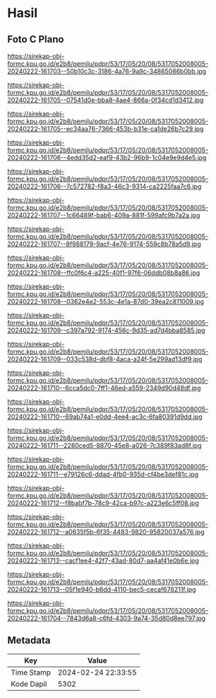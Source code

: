 # Hasil

## Foto C Plano

https://sirekap-obj-formc.kpu.go.id/e2b8/pemilu/pdpr/53/17/05/20/08/5317052008005-20240222-161703--50b10c3c-3186-4a76-9a9c-34865086b0bb.jpg

https://sirekap-obj-formc.kpu.go.id/e2b8/pemilu/pdpr/53/17/05/20/08/5317052008005-20240222-161705--07541d0e-bba8-4ae4-866a-0f34cd1d3412.jpg

https://sirekap-obj-formc.kpu.go.id/e2b8/pemilu/pdpr/53/17/05/20/08/5317052008005-20240222-161705--ec34aa76-7366-453b-b31e-ca1de26b7c29.jpg

https://sirekap-obj-formc.kpu.go.id/e2b8/pemilu/pdpr/53/17/05/20/08/5317052008005-20240222-161706--4edd35d2-eaf9-43b2-96b9-1c04e9e9d4e5.jpg

https://sirekap-obj-formc.kpu.go.id/e2b8/pemilu/pdpr/53/17/05/20/08/5317052008005-20240222-161706--7c572782-f8a3-46c3-9314-ca2225faa7c6.jpg

https://sirekap-obj-formc.kpu.go.id/e2b8/pemilu/pdpr/53/17/05/20/08/5317052008005-20240222-161707--1c66489f-bab6-409a-881f-599afc9b7a2a.jpg

https://sirekap-obj-formc.kpu.go.id/e2b8/pemilu/pdpr/53/17/05/20/08/5317052008005-20240222-161707--8f988179-9acf-4e76-9174-559c8b78a5d9.jpg

https://sirekap-obj-formc.kpu.go.id/e2b8/pemilu/pdpr/53/17/05/20/08/5317052008005-20240222-161708--ffc0f6c4-a225-40f1-97f6-06ddb08b8a86.jpg

https://sirekap-obj-formc.kpu.go.id/e2b8/pemilu/pdpr/53/17/05/20/08/5317052008005-20240222-161708--0362e4e2-553c-4e1a-87d0-39ea2c811009.jpg

https://sirekap-obj-formc.kpu.go.id/e2b8/pemilu/pdpr/53/17/05/20/08/5317052008005-20240222-161709--c397a792-9174-456c-9d35-ad7d4bba8585.jpg

https://sirekap-obj-formc.kpu.go.id/e2b8/pemilu/pdpr/53/17/05/20/08/5317052008005-20240222-161709--033c538d-dbf8-4aca-a24f-5e299ad13df9.jpg

https://sirekap-obj-formc.kpu.go.id/e2b8/pemilu/pdpr/53/17/05/20/08/5317052008005-20240222-161710--6cca5dc0-7ff1-46ed-a559-2349d90d48df.jpg

https://sirekap-obj-formc.kpu.go.id/e2b8/pemilu/pdpr/53/17/05/20/08/5317052008005-20240222-161710--69ab74a1-e0dd-4ee4-ac3c-6fa80391d9dd.jpg

https://sirekap-obj-formc.kpu.go.id/e2b8/pemilu/pdpr/53/17/05/20/08/5317052008005-20240222-161711--2280ced5-8870-45e8-a026-7c389f83ad8f.jpg

https://sirekap-obj-formc.kpu.go.id/e2b8/pemilu/pdpr/53/17/05/20/08/5317052008005-20240222-161711--e79126c6-ddad-4fb0-935d-cf4be3def81c.jpg

https://sirekap-obj-formc.kpu.go.id/e2b8/pemilu/pdpr/53/17/05/20/08/5317052008005-20240222-161712--f8babf7b-78c9-42ca-b97c-a223e6c5ff08.jpg

https://sirekap-obj-formc.kpu.go.id/e2b8/pemilu/pdpr/53/17/05/20/08/5317052008005-20240222-161712--a0635f5b-6f35-4483-9820-95820037a576.jpg

https://sirekap-obj-formc.kpu.go.id/e2b8/pemilu/pdpr/53/17/05/20/08/5317052008005-20240222-161713--cacf1ee4-42f7-43ad-80d7-aa4af41e0b6e.jpg

https://sirekap-obj-formc.kpu.go.id/e2b8/pemilu/pdpr/53/17/05/20/08/5317052008005-20240222-161713--05f1e940-b6dd-4110-bec5-cecaf676211f.jpg

https://sirekap-obj-formc.kpu.go.id/e2b8/pemilu/pdpr/53/17/05/20/08/5317052008005-20240222-161704--7843d6a8-c6fd-4303-9a74-35d80d8ee797.jpg


## Metadata

| Key        | Value               |
| ---------- | ------------------- |
| Time Stamp | 2024-02-24 22:33:55 |
| Kode Dapil | 5302                |



